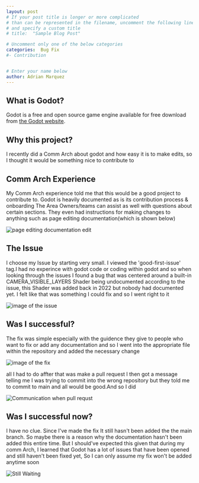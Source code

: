 ```yaml
---
layout: post
# If your post title is longer or more complicated
# than can be represented in the filename, uncomment the following line
# and specify a custom title
# title:  "Sample Blog Post"

# Uncomment only one of the below categories
categories:  Bug Fix
#- Contribution


# Enter your name below
author: Adrian Marquez
---
```

## What is Godot?
Godot is a free and open source game engine available for free download from [the Godot website](https://godotengine.org/).

## Why this project?
I recently did a Comm Arch about godot and how easy it is to make edits, so I thought it would be something nice to contribute to

## Comm Arch Experience
My Comm Arch experience told me that this would be a good project to contribute to. Godot is heavily documented as is its contribution process & onboarding
The Area Owners/teams can assist as well with questions about certain sections. They even had instructions for making changes to anything such as page editing documentation(which is shown below)

![page editing documentation edit](../assets/2024-04-18-Adrian_Marquez_godot_docfix/page_edit_documentation.png)

## The Issue
I choose my Issue by starting very small. I viewed the 'good-first-issue' tag.I had no experince with godot code or coding within godot and 
so when looking through the issues I found a bug that was centered around a  built-in CAMERA_VISIBLE_LAYERS Shader being undocumented according to the issue, this Shader was added back in 2022 but nobody had documented yet. I felt like that was something I could fix and so I went right to it

![image of the issue](../assets/2024-04-18-Adrian_Marquez_godot_docfix/Image_of_issue.png)
## Was I successful?
The fix was simple especially with the guidence they give to people who want to fix or add any documentation and so I went into the appropriate file within the repository and added the necessary change

![image of the fix](../assets/2024-04-18-Adrian_Marquez_godot_docfix/Image_of_fix.png)

all I had to do affter that was make a pull request
I then got a message telling me I was trying to commit into the wrong repository but they told me to commit to main and all would be good.And so I did

![Communication when pull requst](../assets/2024-04-18-Adrian_Marquez_godot_docfix/Communication_when_pulling.png)

## Was I successful now?
I have no clue. Since I've made the fix It still hasn't been added the the main branch. So maybe there is a reason why the documentation hasn't been added this entire time. But 
I should've expected this given that during my comm Arch, I learned that Godot has a lot of issues that have been opened and still haven't been fixed yet, So I can only assume my fix won't be added anytime soon

![Still Waiting](../assets/2024-04-18-Adrian_Marquez_godot_docfix/StillWaitng.png)
